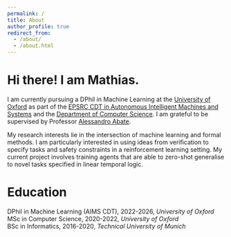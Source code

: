 ```yaml
---
permalink: /
title: About
author_profile: true
redirect_from: 
  - /about/
  - /about.html
---
```


# Hi there! I am Mathias.

I am currently pursuing a DPhil in Machine Learning at the [University of Oxford](https://www.ox.ac.uk/) as part of the [EPSRC CDT in Autonomous Intelligent Machines and Systems](https://aims.robots.ox.ac.uk/) and the [Department of Computer Science](https://www.cs.ox.ac.uk/). I am grateful to be supervised by Professor [Alessandro Abate](https://www.cs.ox.ac.uk/people/alessandro.abate/home.html).

My research interests lie in the intersection of machine learning and formal methods. I am particularly interested in using ideas from verification to specify tasks and safety constraints in a reinforcement learning setting. My current project involves training agents that are able to zero-shot generalise to novel tasks specified in linear temporal logic.

Education
=====
<i class="fa fa-graduation-cap"></i> DPhil in Machine Learning (AIMS CDT), 2022-2026, *University of Oxford*<br>
<i class="fa fa-graduation-cap"></i> MSc in Computer Science, 2020-2022, *University of Oxford*<br>
<i class="fa fa-graduation-cap"></i> BSc in Informatics, 2016-2020, *Technical University of Munich*
